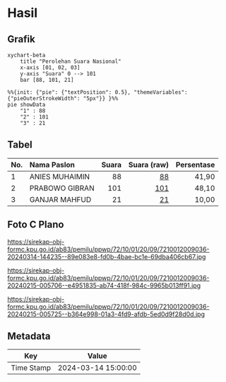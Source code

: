 # Hasil

## Grafik

```mermaid
xychart-beta
    title "Perolehan Suara Nasional"
    x-axis [01, 02, 03]
    y-axis "Suara" 0 --> 101
    bar [88, 101, 21]
```

```mermaid
%%{init: {"pie": {"textPosition": 0.5}, "themeVariables": {"pieOuterStrokeWidth": "5px"}} }%%
pie showData
    "1" : 88
    "2" : 101
    "3" : 21
```

## Tabel

| No. | Nama Paslon    | Suara | Suara (raw) | Persentase |
|:--- |:-------------- | -----:| -----------:| ----------:|
| 1   | ANIES MUHAIMIN | 88    | [88][p-1]   | 41,90      |
| 2   | PRABOWO GIBRAN | 101   | [101][p-2]  | 48,10      |
| 3   | GANJAR MAHFUD  | 21    | [21][p-3]   | 10,00      |


[p-1]: https://github.com/gigit-pemilu/pemilu-2024/blob/main/pilpres/hitung-suara/sub/72-sulawesi-tengah/sub/10-sigi/sub/01-sigi-biromaru/sub/2009-kalukubula/sub/036-tps/sub/paslon-1.txt
[p-2]: https://github.com/gigit-pemilu/pemilu-2024/blob/main/pilpres/hitung-suara/sub/72-sulawesi-tengah/sub/10-sigi/sub/01-sigi-biromaru/sub/2009-kalukubula/sub/036-tps/sub/paslon-2.txt
[p-3]: https://github.com/gigit-pemilu/pemilu-2024/blob/main/pilpres/hitung-suara/sub/72-sulawesi-tengah/sub/10-sigi/sub/01-sigi-biromaru/sub/2009-kalukubula/sub/036-tps/sub/paslon-3.txt

## Foto C Plano

https://sirekap-obj-formc.kpu.go.id/ab83/pemilu/ppwp/72/10/01/20/09/7210012009036-20240314-144235--89e083e8-fd0b-4bae-bc1e-69dba406cb67.jpg

https://sirekap-obj-formc.kpu.go.id/ab83/pemilu/ppwp/72/10/01/20/09/7210012009036-20240215-005706--e4951835-ab74-418f-984c-9965b013ff91.jpg

https://sirekap-obj-formc.kpu.go.id/ab83/pemilu/ppwp/72/10/01/20/09/7210012009036-20240215-005725--b364e998-01a3-4fd9-afdb-5ed0d9f28d0d.jpg


## Metadata

| Key        | Value               |
| ---------- | ------------------- |
| Time Stamp | 2024-03-14 15:00:00 |



